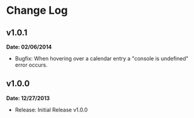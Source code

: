 Change Log
==========

v1.0.1
-------------------
**Date: 02/06/2014**

* Bugfix: When hovering over a calendar entry a "console is undefined" error occurs.

v1.0.0
-------------------
**Date: 12/27/2013**

* Release:	Initial Release v1.0.0